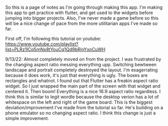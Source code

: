 So this is a page of notes as I'm going through making this app. I'm making this app to get practice with flutter, and get used to the widgets before jumping into bigger projects. Also, I've never made a game before so this will be a nice change of pace from the more utilitarian apps I've made so far. 

First off, I'm following this tutorial on youtube: https://www.youtube.com/playlist?list=PLRz1ICq5mNx8tYouCq1Qd9bRjnYxoCuWH

9/13/22: Almost completely moved on from the project. I was frustrated by the changing aspect ratio messing everything upp. Switching bewtween landscape and portrait completely destroyed the layout. I'm exagerrating because it does work, it's just that everything is ugly. The boxes are rectangles and whatnot. I found out that Flutter has a freakin aspect ratio widget. So I just wrapped the main part of the screen with that widget and centered it. Then boom! Everything is a nice 16:9 aspect ratio regardless. I think this is similar to legit wordle because the desktop verion has a lot of whitespace on the left and right of the game board. This is the biggest deviation/improvement I've made from the tutorial so far. He's building on a phone emulator so no changing aspect ratio. I think this change is just a simple improvement. 
